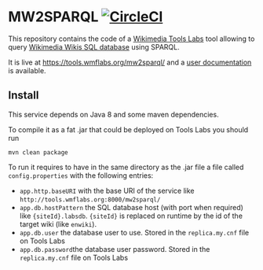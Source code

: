 MW2SPARQL [![CircleCI](https://circleci.com/gh/mw2sparql/mw2sparql.svg?style=svg)](https://circleci.com/gh/mw2sparql/mw2sparql)
=========

This repository contains the code of a [Wikimedia Tools Labs](https://tools.wmflabs.org) tool allowing to query [Wikimedia Wikis SQL database](https://www.mediawiki.org/wiki/Database) using SPARQL.

It is live at https://tools.wmflabs.org/mw2sparql/ and a [user documentation](https://www.mediawiki.org/wiki/MW2SPARQL) is available.


## Install

This service depends on Java 8 and some maven dependencies.

To compile it as a fat .jar that could be deployed on Tools Labs you should run
```
mvn clean package
```

To run it requires to have in the same directory as the .jar file a file called `config.properties` with the following entries:

* `app.http.baseURI` with the base URI of the service like `http://tools.wmflabs.org:8000/mw2sparql/`
* `app.db.hostPattern` the SQL database host (with port when required) like `{siteId}.labsdb`. `{siteId}` is replaced on runtime by the id of the target wiki (like `enwiki`).
* `app.db.user` the database user to use. Stored in the `replica.my.cnf` file on Tools Labs
* `app.db.password`the database user password. Stored in the `replica.my.cnf` file on Tools Labs

